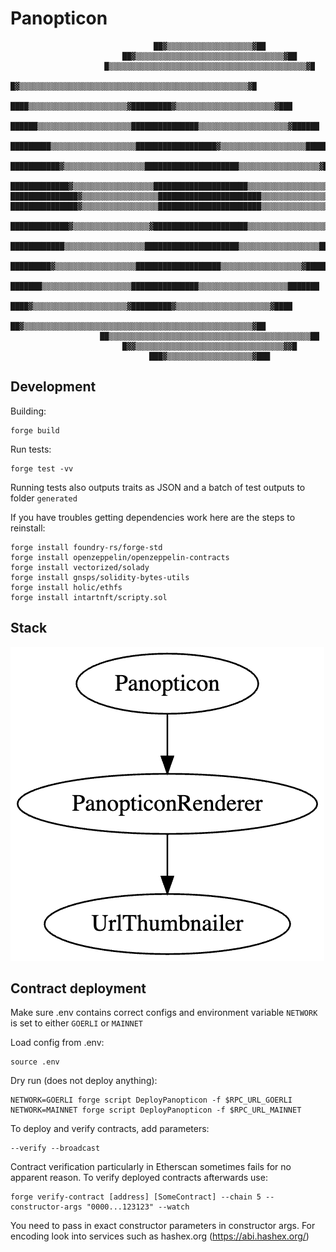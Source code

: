 # Panopticon

    
    
                                    ██▓▒▒▒▒▒▒▒▒▒▒▒▒▒▒▒▒▒▒▒▓██
                             ██▓▒▒▒▒▒▒▒▒▒▒▒▒▒▒▒▒▒▒▒▒▒▒▒▒▒▒▒▒▒▒▒▒▒▓██
                         █▒▒▒▒▒▒▒▒▒▒▒▒▒▒▒▒▒▒▒▒▒▒▒▒▒▒▒▒▒▒▒▒▒▒▒▒▒▒▒▒▒▒▒▒▓█
                     █▓▒▒▒▒▒▒▒▒▒▒▒▒▒▒▒▒▒▒▒▒▒▒▒▒▒▒▒▒▒▒▒▒▒▒▒▒▒▒▒▒▒▒▒▒▒▒▒▒▒▒▒▓█
                 ████▒▒▒▒▒▒▒▒▒▒▒▒▒▒▒▒▒▒▒▒▒▒▓█████████▓▒▒▒▒▒▒▒▒▒▒▒▒▒▒▒▒▒▒▒▒▒▒▓███
              ██████▒▒▒▒▒▒▒▒▒▒▒▒▒▒▒▒▒▒▒▒▒███████████████▒▒▒▒▒▒▒▒▒▒▒▒▒▒▒▒▒▒▒▒▓██████
           █████████▒▒▒▒▒▒▒▒▒▒▒▒▒▒▒▒▒▒▒██████████████████▓▒▒▒▒▒▒▒▒▒▒▒▒▒▒▒▒▒▒▒█████████
        ███████████▓▒▒▒▒▒▒▒▒▒▒▒▒▒▒▒▒▒▒█████████████████████▒▒▒▒▒▒▒▒▒▒▒▒▒▒▒▒▒▒▓███████████
      █████████████▓▒▒▒▒▒▒▒▒▒▒▒▒▒▒▒▒▒▒█████████████████████▒▒▒▒▒▒▒▒▒▒▒▒▒▒▒▒▒▒▓█████████████
    ███████████████▓▒▒▒▒▒▒▒▒▒▒▒▒▒▒▒▒▒███████████████████████▒▒▒▒▒▒▒▒▒▒▒▒▒▒▒▒▒▓███████████████
    ███████████████▓▒▒▒▒▒▒▒▒▒▒▒▒▒▒▒▒▒███████████████████████▒▒▒▒▒▒▒▒▒▒▒▒▒▒▒▒▒▓███████████████
      █████████████▓▒▒▒▒▒▒▒▒▒▒▒▒▒▒▒▒▒▓█████████████████████▒▒▒▒▒▒▒▒▒▒▒▒▒▒▒▒▒▒▓█████████████
        ████████████▒▒▒▒▒▒▒▒▒▒▒▒▒▒▒▒▒▒█████████████████████▒▒▒▒▒▒▒▒▒▒▒▒▒▒▒▒▒▒████████████
           █████████▓▒▒▒▒▒▒▒▒▒▒▒▒▒▒▒▒▒▒███████████████████▒▒▒▒▒▒▒▒▒▒▒▒▒▒▒▒▒▒▓█████████
              ███████▒▒▒▒▒▒▒▒▒▒▒▒▒▒▒▒▒▒▒▒███████████████▒▒▒▒▒▒▒▒▒▒▒▒▒▒▒▒▒▒▒▒███████
                 ████▓▒▒▒▒▒▒▒▒▒▒▒▒▒▒▒▒▒▒▒▒▒▓█████████▓▒▒▒▒▒▒▒▒▒▒▒▒▒▒▒▒▒▒▒▒▒▓████
                    ██▓▒▒▒▒▒▒▒▒▒▒▒▒▒▒▒▒▒▒▒▒▒▒▒▒▒▒▒▒▒▒▒▒▒▒▒▒▒▒▒▒▒▒▒▒▒▒▒▒▒▒▒▓██
                        ██▒▒▒▒▒▒▒▒▒▒▒▒▒▒▒▒▒▒▒▒▒▒▒▒▒▒▒▒▒▒▒▒▒▒▒▒▒▒▒▒▒▒▒▒▒██
                             █▓▓▒▒▒▒▒▒▒▒▒▒▒▒▒▒▒▒▒▒▒▒▒▒▒▒▒▒▒▒▒▒▒▒▒▓▓█
                                   ███▓▒▒▒▒▒▒▒▒▒▒▒▒▒▒▒▒▒▒▒▓███



## Development

Building:

    forge build

Run tests:

    forge test -vv

Running tests also outputs traits as JSON and a batch of test outputs to folder `generated`

If you have troubles getting dependencies work here are the steps to reinstall:

    forge install foundry-rs/forge-std
    forge install openzeppelin/openzeppelin-contracts
    forge install vectorized/solady
    forge install gnsps/solidity-bytes-utils
    forge install holic/ethfs
    forge install intartnft/scripty.sol

## Stack

![stack](stack.png)

## Contract deployment

Make sure .env contains correct configs and environment variable
`NETWORK` is set to either `GOERLI` or `MAINNET`

Load config from .env:

    source .env

Dry run (does not deploy anything):
 
    NETWORK=GOERLI forge script DeployPanopticon -f $RPC_URL_GOERLI
    NETWORK=MAINNET forge script DeployPanopticon -f $RPC_URL_MAINNET

To deploy and verify contracts, add parameters:

    --verify --broadcast

Contract verification particularly in Etherscan sometimes fails for no apparent reason.
To verify deployed contracts afterwards use:

    forge verify-contract [address] [SomeContract] --chain 5 --constructor-args "0000...123123" --watch

You need to pass in exact constructor parameters in constructor args. For encoding look into services such as hashex.org (https://abi.hashex.org/)
